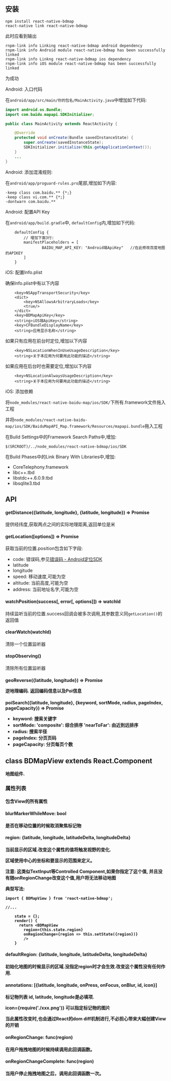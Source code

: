 ## 安装

```
npm install react-native-bdmap
react-native link react-native-bdmap
```

此时应看到输出

```
rnpm-link info Linking react-native-bdmap android dependency
rnpm-link info Android module react-native-bdmap has been successfully linked
rnpm-link info Linkng react-native-bdmap ios dependency
rnpm-link info iOS module react-native-bdmap has been successfully linked
```

为成功

Android: 入口代码

在`android/app/src/main/你的包名/MainActivity.java`中增加如下代码:

```java
import android.os.Bundle;
import com.baidu.mapapi.SDKInitializer;

public class MainActivity extends ReactActivity {

    @Override
    protected void onCreate(Bundle savedInstanceState) {
        super.onCreate(savedInstanceState);
        SDKInitializer.initialize(this.getApplicationContext());
    }
    ...
}
```

Android: 添加混淆规则:

在`android/app/proguard-rules.pro`尾部,增加如下内容:

```
-keep class com.baidu.** {*;}
-keep class vi.com.** {*;}    
-dontwarn com.baidu.**
```

Android: 配置API Key

在`android/app/build.gradle`中, `defaultConfig`内,增加如下代码:

```
    defaultConfig {
        // 增加下面3行:
        manifestPlaceholders = [
                BAIDU_MAP_API_KEY: "Android端ApiKey"   //在此修改百度地图的APIKEY
        ]
    }
```

iOS: 配置Info.plist

确保Info.plist中有以下内容

```
    <key>NSAppTransportSecurity</key>
    <dict>
        <key>NSAllowsArbitraryLoads</key>
        <true/>
    </dict>
    <key>BDMapApiKey</key>
    <string>iOS端ApiKey</string>
    <key>CFBundleDisplayName</key>
    <string>应用显示名称</string>
```

如果只有应用在前台时定位,增加以下内容

```
    <key>NSLocationWhenInUseUsageDescription</key>
    <string>关于本应用为何要用此功能的描述</string>
```

如果应用在后台时也需要定位,增加以下内容

```
    <key>NSLocationAlwaysUsageDescription</key>
    <string>关于本应用为何要用此功能的描述</string>
```

iOS: 添加依赖

将`node_modules/react-native-baidu-map/ios/SDK/`下所有.framework文件拖入工程

并将`node_modules/react-native-baidu-map/ios/SDK/BaiduMapAPI_Map.framework/Resources/mapapi.bundle`拖入工程

在Build Settings中的Framework Search Paths中,增加:

`$(SRCROOT)/../node_modules/react-native-bdmap/ios/SDK`

在Build Phases中的Link Binary With Libraries中,增加:

* CoreTelephony.framework
* libc++.tbd
* libstdc++.6.0.9.tbd
* libsqlite3.tbd

## API

#### getDistance({latitude, longitude}, {latitude, longitude}) => Promise<number>

提供经纬度,获取两点之间的实际地理距离,返回单位是米

#### getLocation([options]) => Promise<position>

获取当前的位置.position包含如下字段:

* code: 错误码,参见[错误码 - Android定位SDK](http://lbsyun.baidu.com/index.php?title=android-locsdk/guide/ermsg)
* latitude
* longitude
* speed: 移动速度,可能为空
* altitude: 当前高度,可能为空
* address: 当前地址名字,可能为空

#### watchPosition(success[, error[, options]]) => watchId

持续监听当前的位置.success回调会被多次调用,其参数意义同`getLocation()`的返回值

#### clearWatch(watchId)

清除一个位置监听器

#### stopObserving()

清除所有位置监听器

#### geoReverse({latitude, longitude}) => Promise<object>

逆地理编码. 返回编码信息以及Poi信息

#### poiSearch({latitude, longitude}, {keyword, sortMode, radius, pageIndex, pageCapacity}) => Promise<object>

* keyword: 搜索关键字
* sortMode: 'composite': 综合排序 'nearToFar': 由近到远排序
* radius: 搜索半径
* pageIndex: 分页页码
* pageCapacity: 分页每页个数

## class BDMapView extends React.Component

地图组件.

### 属性列表

#### 包含View的所有属性

#### blurMarkerWhileMove: bool

是否在移动位置的时候取消聚焦标记物

#### region: {latitude, longitude, latitudeDelta, longitudeDelta}

当前显示的区域.改变这个属性的值将触发视野的变化.

区域使用中心的坐标和要显示的范围来定义。

注意: 这类似TextInput等Controlled Component,如果你指定了这个值,
并且没有随onRegionChange改变这个值,用户将无法移动地图

典型写法:

```
import { BDMapView } from 'react-native-bdmap';

//...

    state = {};
    render() {
      return <BDMapView 
        region={this.state.region} 
        onRegionChange={region => this.setState({region})}
        />
    }
```

#### defaultRegion: {latitude, longitude, latitudeDelta, longitudeDelta}

初始化地图的时候显示的区域.没指定region时才会生效.改变这个属性没有任何作用.

#### annotations: [{latitude, longitude, onPress, onFocus, onBlur, id, icon}]

标记物列表
id, latitude, longitude是必填项.

icon={require('./xxx.png')} 可以指定标记物的图片

当此属性改变时,也会通过React的dom diff机制进行,不必担心带来大幅创建View的开销

#### onRegionChange: func(region)

在用户拖拽地图的时候持续调用此回调函数。

#### onRegionChangeComplete: func(region)

当用户停止拖拽地图之后，调用此回调函数一次。
